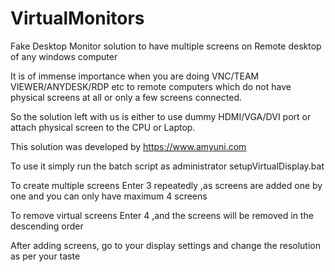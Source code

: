 # VirtualMonitors
Fake Desktop Monitor solution to have multiple screens on Remote desktop of any windows computer

It is of immense importance when you are doing VNC/TEAM VIEWER/ANYDESK/RDP etc to remote computers which do not have physical screens at all or only a few screens connected.

So the solution left with us is either to use dummy HDMI/VGA/DVI port or attach physical screen to the CPU or Laptop.

This solution was developed by https://www.amyuni.com

To use it simply run the batch script as administrator
    setupVirtualDisplay.bat

To create multiple screens Enter 3 repeatedly ,as screens are added one by one and you can only have maximum 4 screens

To remove virtual screens Enter 4 ,and the screens will be removed in the descending order

After adding screens, go to your display settings and change the resolution as per your taste